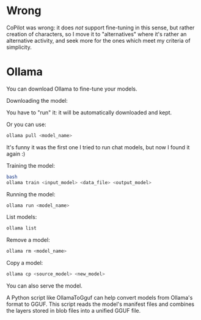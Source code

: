 # Wrong

CoPilot was wrong: it does *not* support fine-tuning in this sense, but rather creation of characters, so I move it to "alternatives" where it's rather an alternative activity, and seek more for the ones which meet my criteria of simplicity.

# Ollama

You can download Ollama to fine-tune your models.

Downloading the model:

You have to "run" it: it will be automatically downloaded and kept.

Or you can use:
```bash
ollama pull <model_name>
```

It's funny it was the first one I tried to run chat models, but now I found it again :)

Training the model:

```bash
bash  
ollama train <input_model> <data_file> <output_model>
```

Running the model:

```bash
ollama run <model_name>
```

List models:

```bash
ollama list
```

Remove a model:

```bash
ollama rm <model_name>
```

Copy a model:

```bash
ollama cp <source_model> <new_model>
```

You can also serve the model.

A Python script like OllamaToGguf can help convert models from Ollama's format to GGUF. This script reads the model's manifest files and combines the layers stored in blob files into a unified GGUF file.